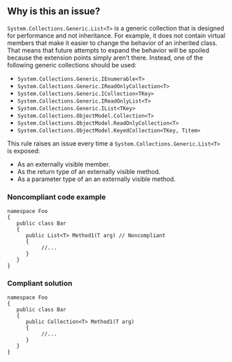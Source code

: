 ## Why is this an issue?

`System.Collections.Generic.List<T>` is a generic collection that is designed for performance and not inheritance. For example, it
does not contain virtual members that make it easier to change the behavior of an inherited class. That means that future attempts to expand the
behavior will be spoiled because the extension points simply aren’t there. Instead, one of the following generic collections should be used:

- `System.Collections.Generic.IEnumerable<T>`
- `System.Collections.Generic.IReadOnlyCollection<T>`
- `System.Collections.Generic.ICollection<TKey>`
- `System.Collections.Generic.IReadOnlyList<T>`
- `System.Collections.Generic.IList<TKey>`
- `System.Collections.ObjectModel.Collection<T>`
- `System.Collections.ObjectModel.ReadOnlyCollection<T>`
- `System.Collections.ObjectModel.KeyedCollection<TKey, Titem>`

This rule raises an issue every time a `System.Collections.Generic.List<T>` is exposed:

- As an externally visible member.
- As the return type of an externally visible method.
- As a parameter type of an an externally visible method.

### Noncompliant code example

    namespace Foo
    {
       public class Bar
       {
          public List<T> Method1(T arg) // Noncompliant
          {
               //...
          }
       }
    }

### Compliant solution

    namespace Foo
    {
       public class Bar
       {
          public Collection<T> Method1(T arg)
          {
               //...
          }
       }
    }